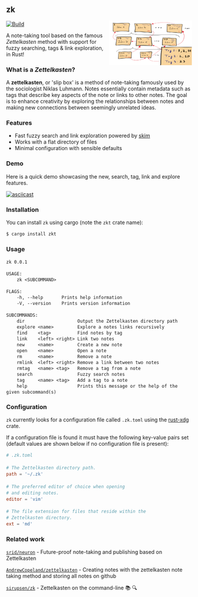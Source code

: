 ## zk

<img align="right" width="225" height="120" src="./assets/zk.png">

[![Build](https://github.com/terror/zk/actions/workflows/build.yaml/badge.svg?branch=master)](https://github.com/terror/zk/actions/workflows/build.yaml)

A note-taking tool based on the famous *Zettelkasten* method with support for
fuzzy searching, tags & link exploration, in Rust!

### What is a *Zettelkasten*?

A **zettelkasten**, or 'slip box' is a method of note-taking famously used by
the sociologist Niklas Luhmann. Notes essentially contain metadata such as tags
that describe key aspects of the note or links to other notes. The goal is to
enhance creativity by exploring the relationships between notes and
making new connections between seemingly unrelated ideas.

### Features
- Fast fuzzy search and link exploration powered by [skim](https://github.com/lotabout/skim)
- Works with a flat directory of files
- Minimal configuration with sensible defaults

### Demo

Here is a quick demo showcasing the new, search, tag, link and explore
features.

[![asciicast](https://asciinema.org/a/4TrHLpcAv9lk0RfGngzS6ft3e.svg)](https://asciinema.org/a/4TrHLpcAv9lk0RfGngzS6ft3e)

### Installation

You can install `zk` using cargo (note the `zkt` crate name):
```bash
$ cargo install zkt
```

### Usage

```
zk 0.0.1

USAGE:
    zk <SUBCOMMAND>

FLAGS:
    -h, --help       Prints help information
    -V, --version    Prints version information

SUBCOMMANDS:
    dir                    Output the Zettelkasten directory path
    explore <name>         Explore a notes links recursively
    find    <tag>          Find notes by tag
    link    <left> <right> Link two notes
    new     <name>         Create a new note
    open    <name>         Open a note
    rm      <name>         Remove a note
    rmlink  <left> <right> Remove a link between two notes
    rmtag   <name> <tag>   Remove a tag from a note
    search                 Fuzzy search notes
    tag     <name> <tag>   Add a tag to a note
    help                   Prints this message or the help of the given subcommand(s)
```

### Configuration

`zk` currently looks for a configuration file called `.zk.toml` using the
[rust-xdg](https://github.com/whitequark/rust-xdg) crate.

If a configuration file is found it must have the following key-value pairs
set (default values are shown below if no configuration file is present):

```toml
# .zk.toml

# The Zettelkasten directory path.
path = '~/.zk'

# The preferred editor of choice when opening
# and editing notes.
editor = 'vim'

# The file extension for files that reside within the
# Zettelkasten directory.
ext = 'md'
```

### Related work
[`srid/neuron`](https://github.com/srid/neuron) - Future-proof note-taking and publishing based on Zettelkasten

[`AndrewCopeland/zettelkasten`](https://github.com/AndrewCopeland/zettelkasten) - Creating notes with the zettelkasten note taking method and storing all notes on github

[`sirupsen/zk`](https://github.com/sirupsen/zk) - Zettelkasten on the command-line 📚 🔍
